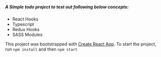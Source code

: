 ##### A Simple todo project to test out following below concepts:
- React Hooks
- Typescript
- Redux Hooks
- SASS Modules

This project was bootstrapped with [Create React App](https://github.com/facebook/create-react-app).
To start the project, run `npm install` and then `npm start`
